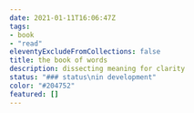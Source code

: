 ```yaml
---
date: 2021-01-11T16:06:47Z
tags: 
- book
- "read"
eleventyExcludeFromCollections: false
title: the book of words
description: dissecting meaning for clarity
status: "### status\nin development"
color: "#204752"
featured: []
---
```

